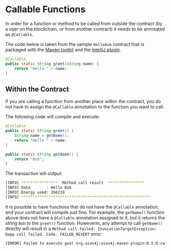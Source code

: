 # Callable Functions

In order for a function or method to be called from outside the contract (by a user on the blockchain, or from another contract) it needs to be annotated as `@Callable`.

The code below is taken from the sample `HelloAvm` contract that is packaged with the [Maven toolkit](/aion-virtual-machine/maven) and the [IntelliJ plugin](/aion-virtual-machine/intellij).

```java
@Callable
public static String greet(String name) {
    return "Hello " + name;
}
```

## Within the Contract

If you are calling a function from another place within the contract, you do not have to assign the `@Callable` annotation to the function you want to call.

The following code will compile and execute:

```java
@Callable
public static String greet() {
    String name = getName();
    return "Hello " + name;
}

public static String getName() {
    return "Bob";
}
```

The transaction will output:

```bash
[INFO] ****************  Method call result  ****************
[INFO] Data       : Hello Bob
[INFO] Energy used: 266219
[INFO] *********************************************************
```

It is possible to have functions that do not have the `@Callable` annotation, and your contract will compile just fine. For example, the `getName()` function above does not have a `@Callable` annotation assigned to it, but it returns the string `Bob` to the `greet()` function. Howeverm, any attempt to call `getName()` directly will result in a `Method call failed: InvocationTargetException: Dapp call failed. Code: FAILED_REVERT` error.

```bash
[ERROR] Failed to execute goal org.aion4j:aion4j-maven-plugin:0.5.0:call (default-cli) on project example: Method call failed: InvocationTargetException: Dapp call failed. Code: FAILED_REVERT, Reason: null -> [Help 1]
```